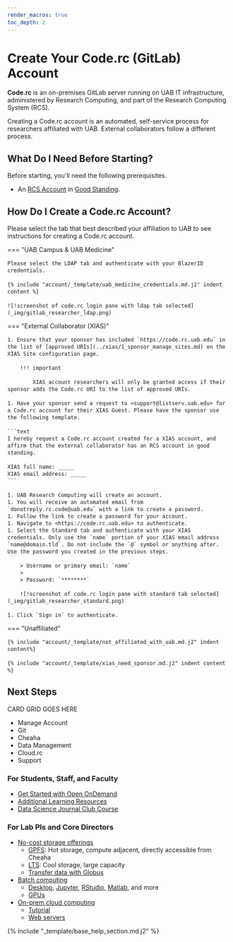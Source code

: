 ```yaml
---
render_macros: true
toc_depth: 2
---
```


# Create Your Code.rc (GitLab) Account

**Code.rc** is an on-premises GitLab server running on UAB IT infrastructure, administered by Research Computing, and part of the Research Computing System (RCS).

Creating a Code.rc account is an automated, self-service process for researchers affiliated with UAB. External collaborators follow a different process.

## What Do I Need Before Starting?

Before starting, you'll need the following prerequisites.

- An [RCS Account](../rcs/index.md) in [Good Standing](../rcs/status.md#what-are-the-possible-statuses-good-standing-ok).

## How Do I Create a Code.rc Account?

Please select the tab that best described your affiliation to UAB to see instructions for creating a Code.rc account.

<!-- markdownlint-disable MD046 -->
=== "UAB Campus & UAB Medicine"

    Please select the LDAP tab and authenticate with your BlazerID credentials.

    {% include "account/_template/uab_medicine_credentials.md.j2" indent content %}

    ![!screenshot of code.rc login pane with ldap tab selected](_img/gitlab_researcher_ldap.png)

=== "External Collaborator (XIAS)"

    1. Ensure that your sponsor has included `https://code.rc.uab.edu` in the list of [approved URIs](../xias/1_sponsor_manage_sites.md) on the XIAS Site configuration page.

        !!! important

            XIAS account researchers will only be granted access if their sponsor adds the Code.rc URI to the list of approved URIs.

    1. Have your sponsor send a request to <support@listserv.uab.edu> for a Code.rc account for their XIAS Guest. Please have the sponsor use the following template.

    ```text
    I hereby request a Code.rc account created for a XIAS account, and affirm that the external collaborator has an RCS account in good standing.

    XIAS full name: _____
    XIAS email address: _____
    ```

    1. UAB Research Computing will create an account.
    1. You will receive an automated email from `donotreply.rc.code@uab.edu` with a link to create a password.
    1. Follow the link to create a password for your account.
    1. Navigate to <https://code.rc.uab.edu> to authenticate.
    1. Select the Standard tab and authenticate with your XIAS credentials. Only use the `name` portion of your XIAS email address `name@domain.tld`. Do not include the `@` symbol or anything after. Use the password you created in the previous steps.

        > Username or primary email: `name`
        >
        > Password: `********`

        ![!screenshot of code.rc login pane with standard tab selected](_img/gitlab_researcher_standard.png)

    1. Click `Sign in` to authenticate.

=== "Unaffiliated"

    {% include "account/_template/not_affiliated_with_uab.md.j2" indent content%}

    {% include "account/_template/xias_need_sponsor.md.j2" indent content %}
<!-- markdownlint-enable MD046 -->

## Next Steps

CARD GRID GOES HERE

- Manage Account
- Git
- Cheaha
- Data Management
- Cloud.rc
- Support

### For Students, Staff, and Faculty

- [Get Started with Open OnDemand](../../cheaha/open_ondemand/index.md)
- [Additional Learning Resources](../../education/training_resources.md)
- [Data Science Journal Club Course](../../education/courses.md#data-science-journal-club-course)

### For Lab PIs and Core Directors

- [No-cost storage offerings](../../data_management/index.md#what-type-of-storage-do-i-need)
    - [GPFS](../../data_management/index.md#what-shared-storage-solutions-are-available): Hot storage, compute adjacent, directly accessible from Cheaha
    - [LTS](../../data_management/lts/index.md): Cool storage, large capacity
    - [Transfer data with Globus](../../data_management/transfer/globus.md)
- [Batch computing](../../cheaha/slurm/introduction.md)
    - [Desktop](../../cheaha/open_ondemand/hpc_desktop.md), [Jupyter](../../cheaha/open_ondemand/ood_jupyter.md), [RStudio](../../cheaha/open_ondemand/ood_rstudio.md), [Matlab](../../cheaha/open_ondemand/ood_matlab.md), and more
    - [GPUs](../../cheaha/slurm/gpu.md)
- [On-prem cloud computing](../../uab_cloud/index.md)
    - [Tutorial](../../uab_cloud/tutorial/index.md)
    - [Web servers](../../uab_cloud/remote_access.md#make-instances-publically-accessible-from-the-internet)

{% include "_template/base_help_section.md.j2" %}
